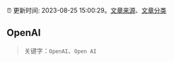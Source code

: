 :alarm_clock: 更新时间: 2023-08-25 15:00:29。[文章来源](/README.md)、[文章分类](/TAGS.md)

## OpenAI


> 关键字：`OpenAI`、`Open AI`



